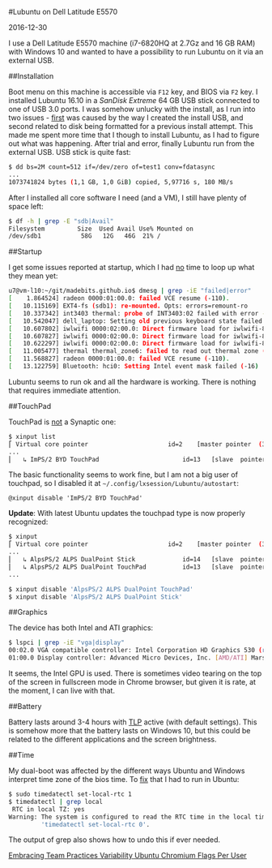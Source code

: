 #Lubuntu on Dell Latitude E5570

2016-12-30

<!--- tags: linux -->

I use a Dell Latitude E5570 machine (i7-6820HQ at 2.7Gz and 16 GB RAM) with Windows 10 and wanted to have a possibility to run Lubuntu on it via an external USB. 

##Installation

Boot menu on this machine is accessible via `F12` key, and BIOS via `F2` key. I installed Lubuntu 16.10 in a *SanDisk Extreme* 64 GB USB stick connected to one of USB 3.0 ports. I was somehow unlucky with the install, as I run into two issues - [first](http://askubuntu.com/questions/689595/bootloader-install-failed) was caused by the way I created the install USB, and second related to disk being formatted for a previous install attempt. This made me spent more time that I though to install Lubuntu, as I had to figure out what was happening. After trial and error, finally Lubuntu run from the external USB. USB stick is quite fast:

```bash
$ dd bs=2M count=512 if=/dev/zero of=test1 conv=fdatasync
...
1073741824 bytes (1,1 GB, 1,0 GiB) copied, 5,97716 s, 180 MB/s
```

After I installed all core software I need (and a VM), I still have plenty of space left:

```bash
$ df -h | grep -E "sdb|Avail"
Filesystem         Size  Used Avail Use% Mounted on
/dev/sdb1           58G   12G   46G  21% /
```

##Startup

I get some issues reported at startup, which I had [no](https://bugzilla.kernel.org/show_bug.cgi?id=107381) time to loop up what they mean yet:

```bash
u7@vm-l10:~/git/madebits.github.io$ dmesg | grep -iE "failed|error"
[    1.864524] radeon 0000:01:00.0: failed VCE resume (-110).
[   10.115169] EXT4-fs (sdb1): re-mounted. Opts: errors=remount-ro
[   10.337342] int3403 thermal: probe of INT3403:02 failed with error -22
[   10.542047] dell_laptop: Setting old previous keyboard state failed
[   10.607802] iwlwifi 0000:02:00.0: Direct firmware load for iwlwifi-8000C-24.ucode failed with error -2
[   10.607827] iwlwifi 0000:02:00.0: Direct firmware load for iwlwifi-8000C-23.ucode failed with error -2
[   10.622297] iwlwifi 0000:02:00.0: Direct firmware load for iwlwifi-8000C-22.ucode failed with error -2
[   11.005477] thermal thermal_zone6: failed to read out thermal zone (-5)
[   11.568827] radeon 0000:01:00.0: failed VCE resume (-110).
[   13.122759] Bluetooth: hci0: Setting Intel event mask failed (-16)
```

Lubuntu seems to run ok and all the hardware is working. There is nothing that requires immediate attention.

##TouchPad

TouchPad is [not](https://bugzilla.kernel.org/show_bug.cgi?id=121281) a Synaptic one:

```bash
$ xinput list
⎡ Virtual core pointer                      id=2    [master pointer  (3)]
...
⎜   ↳ ImPS/2 BYD TouchPad                       id=13   [slave  pointer  (2)]
```

The basic functionality seems to work fine, but I am not a big user of touchpad, so I disabled it at `~/.config/lxsession/Lubuntu/autostart`:

```
@xinput disable 'ImPS/2 BYD TouchPad'
```

**Update**: With latest Ubuntu updates the touchpad type is now properly recognized:

```bash
$ xinput
⎡ Virtual core pointer                      id=2    [master pointer  (3)]
...
⎜   ↳ AlpsPS/2 ALPS DualPoint Stick             id=14   [slave  pointer  (2)]
⎜   ↳ AlpsPS/2 ALPS DualPoint TouchPad          id=13   [slave  pointer  (2)]
...

$ xinput disable 'AlpsPS/2 ALPS DualPoint TouchPad'
$ xinput disable 'AlpsPS/2 ALPS DualPoint Stick'
```

##Graphics

The device has both Intel and ATI graphics:

```bash
$ lspci | grep -iE "vga|display"
00:02.0 VGA compatible controller: Intel Corporation HD Graphics 530 (rev 06)
01:00.0 Display controller: Advanced Micro Devices, Inc. [AMD/ATI] Mars [Radeon HD 8670A/8670M/8750M] (rev 81)
```

It seems, the Intel GPU is used. There is sometimes video tearing on the top of the screen in fullscreen mode in Chrome browser, but given it is rate, at the moment, I can live with that.

##Battery

Battery lasts around 3-4 hours with [TLP](http://linrunner.de/en/tlp/docs/tlp-linux-advanced-power-management.html) active (with default settings). This is somehow more that the battery lasts on Windows 10, but this could be related to the different applications and the screen brightness.

##Time

My dual-boot was affected by the different ways Ubuntu and Windows interpret time zone of the bios time. To [fix](http://askubuntu.com/questions/169376/clock-time-is-off-on-dual-boot) that I had to run in Ubuntu:

```bash
$ sudo timedatectl set-local-rtc 1
$ timedatectl | grep local
 RTC in local TZ: yes
Warning: The system is configured to read the RTC time in the local time zone.
         'timedatectl set-local-rtc 0'.
```

The output of grep also shows how to undo this if ever needed.

<ins class='nfooter'><a rel='prev' id='fprev' href='#blog/2017/2017-01-19-Embracing-Team-Practices-Variability.md'>Embracing Team Practices Variability</a> <a rel='next' id='fnext' href='#blog/2016/2016-12-24-Ubuntu-Chromium-Flags-Per-User.md'>Ubuntu Chromium Flags Per User</a></ins>
